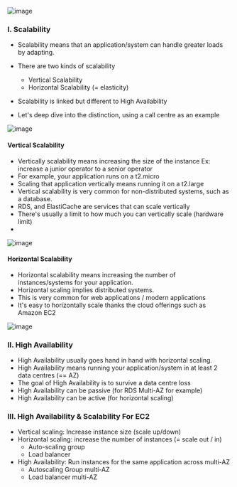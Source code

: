 ![image](https://github.com/nhvu95/aws-handbook/assets/26276890/465b165d-5605-42c3-bd5f-a730bc6fe549)

### I. Scalability
- Scalability means that an application/system can handle greater loads by adapting.
- There are two kinds of scalability
     + Vertical Scalability
     + Horizontal Scalability (= elasticity)
- Scalability is linked but different to High Availability

- Let's deep dive into the distinction, using a call centre as an example

![image](https://github.com/nhvu95/aws-handbook/assets/26276890/502d6d3f-2c06-43ca-a548-e926f4a38567)
#### Vertical Scalability
- Vertically scalability means increasing the size of the instance
     Ex: increase a junior operator to a senior operator
- For example, your application runs on a t2.micro
- Scaling that application vertically means running it on a t2.large
- Vertical scalability is very common for non-distributed systems, such as a database.
- RDS, and ElastiCache are services that can scale vertically
- There's usually a limit to how much you can vertically scale (hardware limit)
- 
![image](https://github.com/nhvu95/aws-handbook/assets/26276890/eb5cdb77-c9fb-4a74-96b8-d4fd6a54e070)
#### Horizontal Scalability
- Horizontal scalability means increasing the number of instances/systems for your application.
- Horizontal scaling implies distributed systems.
- This is very common for web applications /  modern applications
- It's easy to horizontally scale thanks the cloud offerings such as Amazon EC2

![image](https://github.com/nhvu95/aws-handbook/assets/26276890/b413785a-fbc5-4b60-9dd3-bd0d4843ac32)
### II. High Availability
- High Availability usually goes hand in hand with horizontal scaling.
- High Availability means running your application/system in at least 2 data centres (== AZ)
- The goal of High Availability is to survive a data centre loss
- High Availability can be passive (for RDS Multi-AZ for example)
- High Availability can be active (for horizontal scaling)

### III. High Availability & Scalability For EC2
 - Vertical scaling: Increase instance size (scale up/down)
 - Horizontal scaling: increase the number of instances (= scale out / in)
     * Auto-scaling group
     * Load balancer
- High Availability: Run instances for the same application across multi-AZ
     * Autoscaling Group multi-AZ
     * Load balancer multi-AZ
